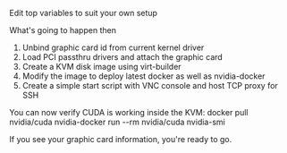 Edit top variables to suit your own setup

What's going to happen then

1) Unbind graphic card id from current kernel driver
2) Load PCI passthru drivers and attach the graphic card
3) Create a KVM disk image using virt-builder
4) Modify the image to deploy latest docker as well as nvidia-docker
5) Create a simple start script with VNC console and host TCP proxy for SSH

You can now verify CUDA is working inside the KVM:
docker pull nvidia/cuda
nvidia-docker run --rm nvidia/cuda nvidia-smi

If you see your graphic card information, you're ready to go.
